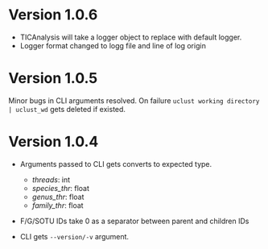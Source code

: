 # Version 1.0.6

- TICAnalysis will take a logger object to replace with default logger.
- Logger format changed to logg file and line of log origin

# Version 1.0.5

Minor bugs in CLI arguments resolved.
On failure `uclust working directory | uclust_wd` gets deleted if existed.

# Version 1.0.4

- Arguments passed to CLI gets converts to expected type.

  - *threads*: int
  - *species_thr*: float
  - *genus_thr*: float
  - *family_thr*: float

- F/G/SOTU IDs take 0 as a separator between parent and children IDs
- CLI gets `--version/-v` argument.
